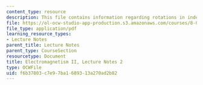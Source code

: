```yaml
---
content_type: resource
description: This file contains information regarding rotations in index notation.
file: https://ol-ocw-studio-app-production.s3.amazonaws.com/courses/8-07-electromagnetism-ii-fall-2012/f6b37803c7e97ba1689313a270ad2b82_MIT8_07F12_ln2.pdf
file_type: application/pdf
learning_resource_types:
- Lecture Notes
parent_title: Lecture Notes
parent_type: CourseSection
resourcetype: Document
title: Electromagnetism II, Lecture Notes 2
type: OCWFile
uid: f6b37803-c7e9-7ba1-6893-13a270ad2b82
---
```

